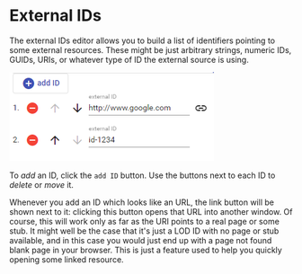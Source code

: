 # External IDs

The external IDs editor allows you to build a list of identifiers pointing to some external resources. These might be just arbitrary strings, numeric IDs, GUIDs, URIs, or whatever type of ID the external source is using.

![external IDs](images/external-ids-sub.png)

To _add_ an ID, click the `add ID` button. Use the buttons next to each ID to _delete_ or _move_ it.

Whenever you add an ID which looks like an URL, the link button will be shown next to it: clicking this button opens that URL into another window. Of course, this will work only as far as the URI points to a real page or some stub. It might well be the case that it's just a LOD ID with no page or stub available, and in this case you would just end up with a page not found blank page in your browser. This is just a feature used to help you quickly opening some linked resource.
